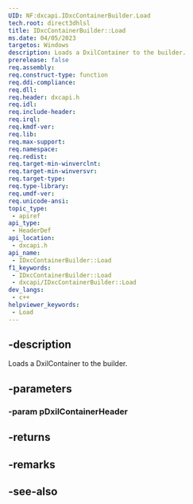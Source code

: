 ```yaml
---
UID: NF:dxcapi.IDxcContainerBuilder.Load
tech.root: direct3dhlsl
title: IDxcContainerBuilder::Load
ms.date: 04/05/2023
targetos: Windows
description: Loads a DxilContainer to the builder.
prerelease: false
req.assembly: 
req.construct-type: function
req.ddi-compliance: 
req.dll: 
req.header: dxcapi.h
req.idl: 
req.include-header: 
req.irql: 
req.kmdf-ver: 
req.lib: 
req.max-support: 
req.namespace: 
req.redist: 
req.target-min-winverclnt: 
req.target-min-winversvr: 
req.target-type: 
req.type-library: 
req.umdf-ver: 
req.unicode-ansi: 
topic_type:
 - apiref
api_type:
 - HeaderDef
api_location:
 - dxcapi.h
api_name:
 - IDxcContainerBuilder::Load
f1_keywords:
 - IDxcContainerBuilder::Load
 - dxcapi/IDxcContainerBuilder::Load
dev_langs:
 - c++
helpviewer_keywords:
 - Load
---
```


## -description

Loads a DxilContainer to the builder.

## -parameters

### -param pDxilContainerHeader

## -returns

## -remarks

## -see-also
